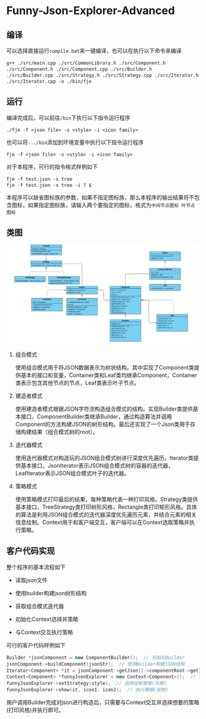 # Funny-Json-Explorer-Advanced

## 编译

可以选择直接运行`compile.bat`来一键编译，也可以在执行以下命令来编译

```batch
g++ ./src/main.cpp ./src/CommonLibrary.h ./src/Component.h ./src/Component.h ./src/Component.cpp ./src/Builder.h ./src/Builder.cpp ./src/Strategy.h ./src/Strategy.cpp ./src/Iterator.h ./src/Iterator.cpp -o ./bin/fje
```

## 运行

编译完成后，可以前往`/bin`下执行以下指令运行程序

```batch
./fje -f <json file> -s <style> -i <icon family>
```

也可以将`.../bin`添加到环境变量中执行以下指令运行程序

```batch
fje -f <json file> -s <style> -i <icon family>
```

对于本程序，可行的指令格式样例如下

```batch
fje -f test.json -s tree
fje -f test.json -s tree -i ? $
```

本程序可以缺省图标族的参数，如果不指定图标族，那么本程序的输出结果将不包含图标，如果指定图标族，请输入两个要指定的图标，格式为`中间节点图标 叶节点图标` 

## 类图

![UML.png](./pic/UML.png)

1. 组合模式
   
   使用组合模式用于将JSON数据表示为树状结构。其中实现了Component类提供基本的接口和变量，Container类和Leaf类均继承Component，Container类表示包含其他节点的节点，Leaf类表示叶子节点。

2. 建造者模式
   
   使用建造者模式根据JSON字符流构造组合模式的结构。实现Builder类提供基本接口，ComponentBuilder类继承Builder，通过构造算法并调用Component的方法构建JSON的树形结构。最后还实现了一个Json类用于存储构建结果（组合模式树的root）。

3. 迭代器模式
   
   使用迭代器模式对构造玩的JSON组合模式树进行深度优先遍历。Iterator类提供基本接口，JsonIterator表示JSON组合模式树的容器的迭代器，LeafIterator表示JSON组合模式叶子的迭代器。

4. 策略模式
   
   使用策略模式打印最后的结果，每种策略代表一种打印风格。Strategy类提供基本接口，TreeStrategy类打印树形风格，Rectangle类打印矩形风格。具体的算法是利用JSON组合模式的迭代器深度优先遍历元素，并结合元素的相关信息绘制。Context用于和客户端交互，客户端可以在Context选取策略并执行策略。

## 客户代码实现

整个程序的基本流程如下

- 读取json文件

- 使用builder构建json树形结构

- 获取组合模式迭代器

- 初始化Context选择并策略

- 与Context交互执行策略

可行的客户代码样例如下

```cpp
Builder *jsonComponent = new ComponentBuilder();  // 初始化Builder
jsonComponent->buildComponent(jsonStr);  // 使用Builder构建JSON结构
Iterator<Component> *it = jsonComponent->getJson()->componentRoot->getIterator();  // 获取迭代器
Context<Component> *funnyJsonExplorer = new Context<Component>();  // 初始化策略模式
funnyJsonExplorer->setStrategy(style);  // 选择绘制策略(风格)
funnyJsonExplorer->show(it, icon1, icon2);  // 执行策略(绘制)
```

用户调用Builder完成对json进行构造后，只需要与Context交互并选择想要的策略(打印风格)并执行即可。
